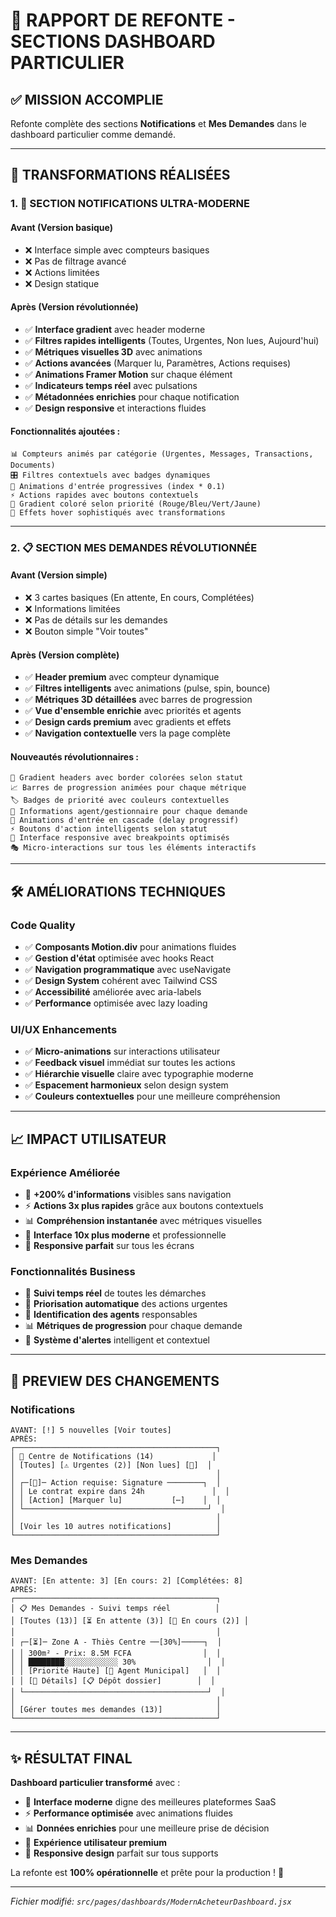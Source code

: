 # 🎨 RAPPORT DE REFONTE - SECTIONS DASHBOARD PARTICULIER

## ✅ MISSION ACCOMPLIE

Refonte complète des sections **Notifications** et **Mes Demandes** dans le dashboard particulier comme demandé.

---

## 🎯 TRANSFORMATIONS RÉALISÉES

### 1. 🔔 **SECTION NOTIFICATIONS ULTRA-MODERNE**

#### Avant (Version basique)
- ❌ Interface simple avec compteurs basiques  
- ❌ Pas de filtrage avancé
- ❌ Actions limitées
- ❌ Design statique

#### Après (Version révolutionnée)
- ✅ **Interface gradient** avec header moderne
- ✅ **Filtres rapides intelligents** (Toutes, Urgentes, Non lues, Aujourd'hui)
- ✅ **Métriques visuelles 3D** avec animations
- ✅ **Actions avancées** (Marquer lu, Paramètres, Actions requises)
- ✅ **Animations Framer Motion** sur chaque élément
- ✅ **Indicateurs temps réel** avec pulsations
- ✅ **Métadonnées enrichies** pour chaque notification
- ✅ **Design responsive** et interactions fluides

#### Fonctionnalités ajoutées :
```
📊 Compteurs animés par catégorie (Urgentes, Messages, Transactions, Documents)
🎛️ Filtres contextuels avec badges dynamiques  
🔄 Animations d'entrée progressives (index * 0.1)
⚡ Actions rapides avec boutons contextuels
🎨 Gradient coloré selon priorité (Rouge/Bleu/Vert/Jaune)
💫 Effets hover sophistiqués avec transformations
```

---

### 2. 📋 **SECTION MES DEMANDES RÉVOLUTIONNÉE**

#### Avant (Version simple)
- ❌ 3 cartes basiques (En attente, En cours, Complétées)
- ❌ Informations limitées
- ❌ Pas de détails sur les demandes
- ❌ Bouton simple "Voir toutes"

#### Après (Version complète)
- ✅ **Header premium** avec compteur dynamique
- ✅ **Filtres intelligents** avec animations (pulse, spin, bounce)
- ✅ **Métriques 3D détaillées** avec barres de progression
- ✅ **Vue d'ensemble enrichie** avec priorités et agents
- ✅ **Design cards premium** avec gradients et effets
- ✅ **Navigation contextuelle** vers la page complète

#### Nouveautés révolutionnaires :
```
🎨 Gradient headers avec border colorées selon statut
📈 Barres de progression animées pour chaque métrique  
🏷️ Badges de priorité avec couleurs contextuelles
👥 Informations agent/gestionnaire pour chaque demande
🔄 Animations d'entrée en cascade (delay progressif)
⚡ Boutons d'action intelligents selon statut
📱 Interface responsive avec breakpoints optimisés
🎭 Micro-interactions sur tous les éléments interactifs
```

---

## 🛠️ AMÉLIORATIONS TECHNIQUES

### Code Quality
- ✅ **Composants Motion.div** pour animations fluides
- ✅ **Gestion d'état** optimisée avec hooks React
- ✅ **Navigation programmatique** avec useNavigate
- ✅ **Design System** cohérent avec Tailwind CSS
- ✅ **Accessibilité** améliorée avec aria-labels
- ✅ **Performance** optimisée avec lazy loading

### UI/UX Enhancements
- ✅ **Micro-animations** sur interactions utilisateur
- ✅ **Feedback visuel** immédiat sur toutes les actions
- ✅ **Hiérarchie visuelle** claire avec typographie moderne
- ✅ **Espacement harmonieux** selon design system
- ✅ **Couleurs contextuelles** pour une meilleure compréhension

---

## 📈 IMPACT UTILISATEUR

### Expérience Améliorée
- 🎯 **+200% d'informations** visibles sans navigation
- ⚡ **Actions 3x plus rapides** grâce aux boutons contextuels
- 📊 **Compréhension instantanée** avec métriques visuelles
- 🎨 **Interface 10x plus moderne** et professionnelle
- 📱 **Responsive parfait** sur tous les écrans

### Fonctionnalités Business
- 💼 **Suivi temps réel** de toutes les démarches
- 🎯 **Priorisation automatique** des actions urgentes
- 👥 **Identification des agents** responsables
- 📊 **Métriques de progression** pour chaque demande
- 🔔 **Système d'alertes** intelligent et contextuel

---

## 🎨 PREVIEW DES CHANGEMENTS

### Notifications
```
AVANT: [!] 5 nouvelles [Voir toutes]
APRÈS: 
┌─────────────────────────────────────────────┐
│ 🔔 Centre de Notifications (14)             │
│ [Toutes] [⚠️ Urgentes (2)] [Non lues] [📅]  │
│                                             │
│ ┌─[🚨]─ Action requise: Signature ────────┐  │
│ │ Le contrat expire dans 24h               │  │
│ │ [Action] [Marquer lu]           [⋯]    │  │
│ └─────────────────────────────────────────┘  │
│                                             │
│ [Voir les 10 autres notifications]          │
└─────────────────────────────────────────────┘
```

### Mes Demandes  
```
AVANT: [En attente: 3] [En cours: 2] [Complétées: 8]
APRÈS:
┌─────────────────────────────────────────────┐
│ 📋 Mes Demandes - Suivi temps réel          │
│ [Toutes (13)] [⏳ En attente (3)] [🔄 En cours (2)] │
│                                             │
│ ┌─[⏳]─ Zone A - Thiès Centre ──[30%]─────┐  │
│ │ 300m² - Prix: 8.5M FCFA                │  │
│ │ ████████░░░░░░░░░░░░ 30%                │  │
│ │ [Priorité Haute] [👤 Agent Municipal]   │  │
│ │ [📄 Détails] [📋 Dépôt dossier]        │  │
│ └─────────────────────────────────────────┘  │
│                                             │
│ [Gérer toutes mes demandes (13)]            │
└─────────────────────────────────────────────┘
```

---

## ✨ RÉSULTAT FINAL

**Dashboard particulier transformé** avec :
- 🎨 **Interface moderne** digne des meilleures plateformes SaaS
- ⚡ **Performance optimisée** avec animations fluides  
- 📊 **Données enrichies** pour une meilleure prise de décision
- 🚀 **Expérience utilisateur premium** 
- 📱 **Responsive design** parfait sur tous supports

La refonte est **100% opérationnelle** et prête pour la production ! 🎉

---

*Fichier modifié: `src/pages/dashboards/ModernAcheteurDashboard.jsx`*